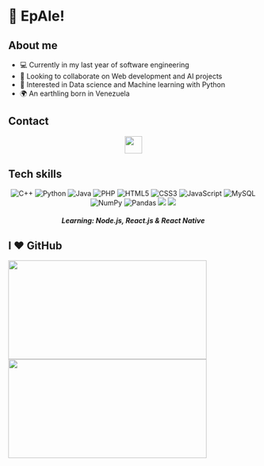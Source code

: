 # 🤟 EpAle!

## About me

+ 💻 Currently in my last year of software engineering
+ 👀 Looking to collaborate on Web development and AI projects
+ 🐍 Interested in Data science and Machine learning with Python
+ 🌍 An earthling born in Venezuela

## Contact

<div align="center">

<a href="https://linkedin.com/in/lucyanovidio">
    <img width="35px" src="https://img.icons8.com/color/48/000000/linkedin-2--v1.png" />
</a>

</div>

## Tech skills

<div align="center">

![C++](https://img.shields.io/badge/c++-%2300599C.svg?style=for-the-badge&logo=c%2B%2B&logoColor=white) ![Python](https://img.shields.io/badge/python-3670A0?style=for-the-badge&logo=python&logoColor=ffdd54) ![Java](https://img.shields.io/badge/java-%23ED8B00.svg?style=for-the-badge&logo=java&logoColor=white) ![PHP](https://img.shields.io/badge/php-%23777BB4.svg?style=for-the-badge&logo=php&logoColor=white) ![HTML5](https://img.shields.io/badge/html5-%23E34F26.svg?style=for-the-badge&logo=html5&logoColor=white) ![CSS3](https://img.shields.io/badge/css3-%231572B6.svg?style=for-the-badge&logo=css3&logoColor=white) ![JavaScript](https://img.shields.io/badge/javascript-%23323330.svg?style=for-the-badge&logo=javascript&logoColor=%23F7DF1E) ![MySQL](https://img.shields.io/badge/mysql-%2300f.svg?style=for-the-badge&logo=mysql&logoColor=white) ![NumPy](https://img.shields.io/badge/numpy-%23013243.svg?style=for-the-badge&logo=numpy&logoColor=white) ![Pandas](https://img.shields.io/badge/pandas-%23150458.svg?style=for-the-badge&logo=pandas&logoColor=white) <img src="https://img.shields.io/badge/GIT-E44C30?style=for-the-badge&logo=git&logoColor=white"/> <img src="https://img.shields.io/badge/GitHub-100000?style=for-the-badge&logo=github&logoColor=white"/>

##### Learning: Node.js, React.js & React Native

</div>

## I ❤️ GitHub

 <div>
   <img height="200px" width="400px" src="https://github-readme-stats.vercel.app/api?username=aleubeto&show_icons=true&theme=blue-green&include_all_commits=true&count_private=true"/>
   <img height="200px" width="400px" src="https://github-readme-stats.vercel.app/api/top-langs/?username=aleubeto&layout=compact&langs_count=7&theme=blue-green"/>
 </div>